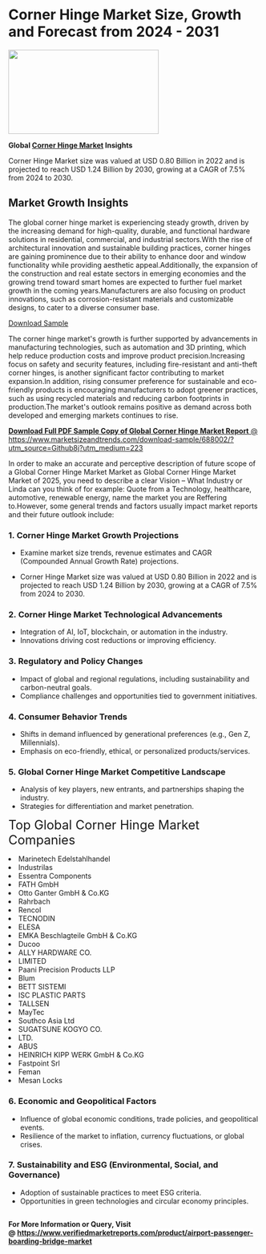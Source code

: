 <H1>Corner Hinge Market Size, Growth and Forecast from 2024 - 2031</H1><img class="aligncenter size-medium wp-image-584254" src="https://thirdeyenews.in/wp-content/uploads/2024/09/Global-Market-Research-300x168.jpeg" alt="" width="300" height="168" /><p><strong>Global&nbsp;<a href="https://www.marketsizeandtrends.com/download-sample/688002/?utm_source=Github8j?utm_medium=223">Corner Hinge Market</a> Insights</strong></p><p>Corner Hinge Market size was valued at USD 0.80 Billion in 2022 and is projected to reach USD 1.24 Billion by 2030, growing at a CAGR of 7.5% from 2024 to 2030.</p><p><h2>Market Growth Insights</h2> <p>The global corner hinge market is experiencing steady growth, driven by the increasing demand for high-quality, durable, and functional hardware solutions in residential, commercial, and industrial sectors.With the rise of architectural innovation and sustainable building practices, corner hinges are gaining prominence due to their ability to enhance door and window functionality while providing aesthetic appeal.Additionally, the expansion of the construction and real estate sectors in emerging economies and the growing trend toward smart homes are expected to further fuel market growth in the coming years.Manufacturers are also focusing on product innovations, such as corrosion-resistant materials and customizable designs, to cater to a diverse consumer base.</p> <p><a href="#">Download Sample</a></p> <p>The corner hinge market's growth is further supported by advancements in manufacturing technologies, such as automation and 3D printing, which help reduce production costs and improve product precision.Increasing focus on safety and security features, including fire-resistant and anti-theft corner hinges, is another significant factor contributing to market expansion.In addition, rising consumer preference for sustainable and eco-friendly products is encouraging manufacturers to adopt greener practices, such as using recycled materials and reducing carbon footprints in production.The market's outlook remains positive as demand across both developed and emerging markets continues to rise.</p> <p><a href="#"></p><p><span class=""><strong>Download Full PDF Sample Copy of Global Corner Hinge Market Report</strong> @ <a href="https://www.marketsizeandtrends.com/download-sample/688002/?utm_source=Github8j?utm_medium=223" target="_blank">https://www.marketsizeandtrends.com/download-sample/688002/?utm_source=Github8j?utm_medium=223</a></span></p><p>In order to make an accurate and perceptive description of future scope of a Global&nbsp;Corner Hinge Market Market as Global&nbsp;Corner Hinge Market Market of 2025, you need to describe a clear Vision &ndash; What Industry or Linda can you think of for example: Quote from a Technology, healthcare, automotive, renewable energy, name the market you are Reffering to.However, some general trends and factors usually impact market reports and their future outlook include:</p><h3>1.&nbsp;<strong>Corner Hinge Market Growth Projections</strong></h3><ul><li>Examine market size trends, revenue estimates and CAGR (Compounded Annual Growth Rate) projections.</li><li><p>Corner Hinge Market size was valued at USD 0.80 Billion in 2022 and is projected to reach USD 1.24 Billion by 2030, growing at a CAGR of 7.5% from 2024 to 2030.</p></li></ul><h3>2.&nbsp;<strong>Corner Hinge Market Technological Advancements</strong></h3><ul><li>Integration of AI, IoT, blockchain, or automation in the industry.</li><li>Innovations driving cost reductions or improving efficiency.</li></ul><h3>3.&nbsp;<strong>Regulatory and Policy Changes</strong></h3><ul><li>Impact of global and regional regulations, including sustainability and carbon-neutral goals.</li><li>Compliance challenges and opportunities tied to government initiatives.</li></ul><h3>4.&nbsp;<strong>Consumer Behavior Trends</strong></h3><ul><li>Shifts in demand influenced by generational preferences (e.g., Gen Z, Millennials).</li><li>Emphasis on eco-friendly, ethical, or personalized products/services.</li></ul><h3>5.&nbsp;<strong>Global Corner Hinge Market Competitive Landscape</strong></h3><ul><li>Analysis of key players, new entrants, and partnerships shaping the industry.</li><li>Strategies for differentiation and market penetration.</li></ul><p data-pm-slice="1 1 []"><span style="color: inherit; font-family: inherit; font-size: 25px;">Top Global Corner Hinge Market Companies</span></p><div class="" data-test-id=""><p><li>Marinetech Edelstahlhandel</li><li> Industrilas</li><li> Essentra Components</li><li> FATH GmbH</li><li> Otto Ganter GmbH & Co.KG</li><li> Rahrbach</li><li> Rencol</li><li> TECNODIN</li><li> ELESA</li><li> EMKA Beschlagteile GmbH & Co.KG</li><li> Ducoo</li><li> ALLY HARDWARE CO.</li><li> LIMITED</li><li> Paani Precision Products LLP</li><li> Blum</li><li> BETT SISTEMI</li><li> ISC PLASTIC PARTS</li><li> TALLSEN</li><li> MayTec</li><li> Southco Asia Ltd</li><li> SUGATSUNE KOGYO CO.</li><li> LTD.</li><li> ABUS</li><li> HEINRICH KIPP WERK GmbH & Co.KG</li><li> Fastpoint Srl</li><li> Feman</li><li> Mesan Locks</li></p></div><h3>6.&nbsp;<strong>Economic and Geopolitical Factors</strong></h3><ul><li>Influence of global economic conditions, trade policies, and geopolitical events.</li><li>Resilience of the market to inflation, currency fluctuations, or global crises.</li></ul><h3>7.&nbsp;<strong>Sustainability and ESG (Environmental, Social, and Governance)</strong></h3><ul><li>Adoption of sustainable practices to meet ESG criteria.</li><li>Opportunities in green technologies and circular economy principles.</li></ul><h2><strong style="font-size: 14px;">For More Information or Query, Visit @&nbsp;</strong><a style="background-color: #ffffff; font-size: 14px;" href="https://www.marketsizeandtrends.com/report/corner-hinge-market/" target="_blank">https://www.verifiedmarketreports.com/product/airport-passenger-boarding-bridge-market</a></h2>